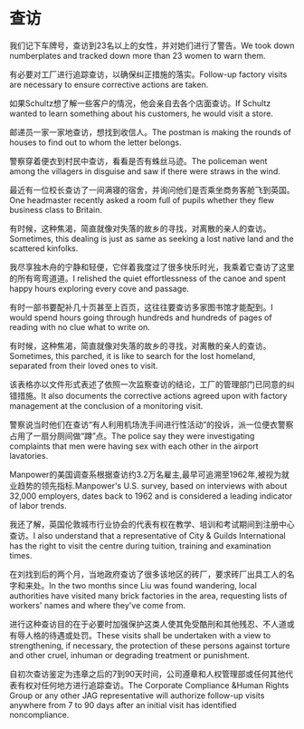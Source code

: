 # 查访

<p><span class="chinese">我们记下车牌号，查访到23名以上的女性，并对她们进行了警告。</span><span class="english">We took down numberplates and tracked down more than 23 women to warn them.</span></p>

<p><span class="chinese">有必要对工厂进行追踪查访，以确保纠正措施的落实。</span><span class="english">Follow-up factory visits are necessary to ensure corrective actions are taken.</span></p>

<p><span class="chinese">如果Schultz想了解一些客户的情况，他会亲自去各个店面查访。</span><span class="english">If Schultz wanted to learn something about his customers, he would visit a store.</span></p>

<p><span class="chinese">邮递员一家一家地查访，想找到收信人。</span><span class="english">The postman is making the rounds of houses to find out to whom the letter belongs.</span></p>

<p><span class="chinese">警察穿着便衣到村民中查访，看看是否有蛛丝马迹。</span><span class="english">The policeman went among the villagers in disguise and saw if there were straws in the wind.</span></p>

<p><span class="chinese">最近有一位校长查访了一间满寝的宿舍，并询问他们是否乘坐商务客舱飞到英国。</span><span class="english">One headmaster recently asked a room full of pupils whether they flew business class to Britain.</span></p>

<p><span class="chinese">有时候，这种焦渴，简直就像对失落的故乡的寻找，对离散的亲人的查访。</span><span class="english">Sometimes, this dealing is just as same as seeking a lost native land and the scattered kinfolks.</span></p>

<p><span class="chinese">我尽享独木舟的宁静和轻便，它伴着我度过了很多快乐时光，我乘着它查访了这里的所有弯弯道道。</span><span class="english">I relished the quiet effortlessness of the canoe and spent happy hours exploring every cove and passage.</span></p>

<p><span class="chinese">有时一部书要配补几十页甚至上百页，这往往要查访多家图书馆才能配到。</span><span class="english">I would spend hours going through hundreds and hundreds of pages of reading with no clue what to write on.</span></p>

<p><span class="chinese">有时候，这种焦渴，简直就像对失落的故乡的寻找，对离散的亲人的查访。</span><span class="english">Sometimes, this parched, it is like to search for the lost homeland, separated from their loved ones to visit.</span></p>

<p><span class="chinese">该表格亦以文件形式表述了依照一次监察查访的结论，工厂的管理部门已同意的纠错措施。</span><span class="english">It also documents the corrective actions agreed upon with factory management at the conclusion of a monitoring visit.</span></p>

<p><span class="chinese">警察说当时他们在查访“有人利用机场洗手间进行性活动”的投诉，派一位便衣警察占用了一扇分厕间做“蹲”点。</span><span class="english">The police say they were investigating complaints that men were having sex with each other in the airport lavatories.</span></p>

<p><span class="chinese">Manpower的美国调查系根据查访约3.2万名雇主,最早可追溯至1962年,被视为就业趋势的领先指标.</span><span class="english">Manpower's U.S. survey, based on interviews with about 32,000 employers, dates back to 1962 and is considered a leading indicator of labor trends.</span></p>

<p><span class="chinese">我还了解，英国伦敦城市行业协会的代表有权在教学、培训和考试期间到注册中心查访。</span><span class="english">I also understand that a representative of City & Guilds International has the right to visit the centre during tuition, training and examination times.</span></p>

<p><span class="chinese">在刘找到后的两个月，当地政府查访了很多该地区的砖厂，要求砖厂出具工人的名字和来处。</span><span class="english">In the two months since Liu was found wandering, local authorities have visited many brick factories in the area, requesting lists of workers' names and where they've come from.</span></p>

<p><span class="chinese">进行这种查访目的在于必要时加强保护这类人使其免受酷刑和其他残忍、不人道或有辱人格的待遇或处罚。</span><span class="english">These visits shall be undertaken with a view to strengthening, if necessary, the protection of these persons against torture and other cruel, inhuman or degrading treatment or punishment.</span></p>

<p><span class="chinese">自初次查访鉴定为违章之后的7到90天时间，公司遵章和人权管理部或任何其他代表有权对任何地方进行追踪查访。</span><span class="english">The Corporate Compliance &Human Rights Group or any other JAG representative will authorize follow-up visits anywhere from 7 to 90 days after an initial visit has identified noncompliance.</span></p>

